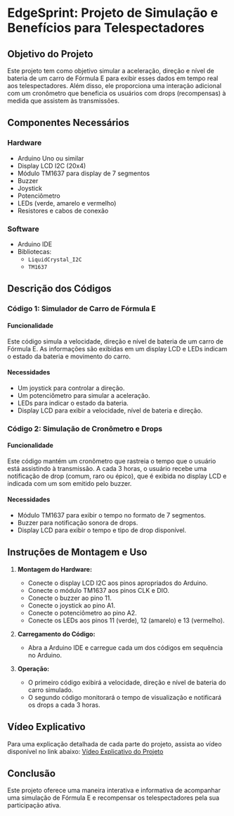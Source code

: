 # EdgeSprint: Projeto de Simulação e Benefícios para Telespectadores

## Objetivo do Projeto
Este projeto tem como objetivo simular a aceleração, direção e nível de bateria de um carro de Fórmula E para exibir esses dados em tempo real aos telespectadores. Além disso, ele proporciona uma interação adicional com um cronômetro que beneficia os usuários com drops (recompensas) à medida que assistem às transmissões.

## Componentes Necessários

### Hardware
- Arduino Uno ou similar
- Display LCD I2C (20x4)
- Módulo TM1637 para display de 7 segmentos
- Buzzer
- Joystick
- Potenciômetro
- LEDs (verde, amarelo e vermelho)
- Resistores e cabos de conexão

### Software
- Arduino IDE
- Bibliotecas:
  - `LiquidCrystal_I2C`
  - `TM1637`

## Descrição dos Códigos

### Código 1: Simulador de Carro de Fórmula E

#### Funcionalidade
Este código simula a velocidade, direção e nível de bateria de um carro de Fórmula E. As informações são exibidas em um display LCD e LEDs indicam o estado da bateria e movimento do carro.

#### Necessidades
- Um joystick para controlar a direção.
- Um potenciômetro para simular a aceleração.
- LEDs para indicar o estado da bateria.
- Display LCD para exibir a velocidade, nível de bateria e direção.

### Código 2: Simulação de Cronômetro e Drops

#### Funcionalidade
Este código mantém um cronômetro que rastreia o tempo que o usuário está assistindo à transmissão. A cada 3 horas, o usuário recebe uma notificação de drop (comum, raro ou épico), que é exibida no display LCD e indicada com um som emitido pelo buzzer.

#### Necessidades
- Módulo TM1637 para exibir o tempo no formato de 7 segmentos.
- Buzzer para notificação sonora de drops.
- Display LCD para exibir o tempo e tipo de drop disponível.

## Instruções de Montagem e Uso

1. **Montagem do Hardware:**
   - Conecte o display LCD I2C aos pinos apropriados do Arduino.
   - Conecte o módulo TM1637 aos pinos CLK e DIO.
   - Conecte o buzzer ao pino 11.
   - Conecte o joystick ao pino A1.
   - Conecte o potenciômetro ao pino A2.
   - Conecte os LEDs aos pinos 11 (verde), 12 (amarelo) e 13 (vermelho).

2. **Carregamento do Código:**
   - Abra a Arduino IDE e carregue cada um dos códigos em sequência no Arduino.

3. **Operação:**
   - O primeiro código exibirá a velocidade, direção e nível de bateria do carro simulado.
   - O segundo código monitorará o tempo de visualização e notificará os drops a cada 3 horas.

## Vídeo Explicativo

Para uma explicação detalhada de cada parte do projeto, assista ao vídeo disponível no link abaixo:
[Vídeo Explicativo do Projeto](https://www.youtube.com/watch?v=8b4p7d8q0Z8)

## Conclusão

Este projeto oferece uma maneira interativa e informativa de acompanhar uma simulação de Fórmula E e recompensar os telespectadores pela sua participação ativa.
